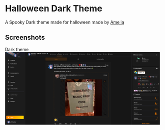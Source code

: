 # Halloween Dark Theme
A Spooky Dark theme made for halloween made by [Amelia](https://transfem.social/@Amelia)

## Screenshots

Dark theme
![Halloween Dark Theme](screenshot.png)
